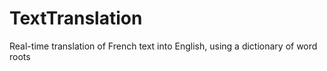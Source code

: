 # TextTranslation

Real-time translation of French text into English, using a dictionary of word roots
